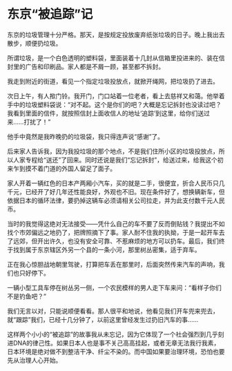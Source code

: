 # 东京“被追踪”记

东京的垃圾管理十分严格。那天，是按规定投放废弃纸张垃圾的日子。晚上我出去散步，顺便扔垃圾。 

所谓垃圾，是一个白色透明的塑料袋，里面装着十几封从信箱里投进来的、装在信封里的广告和印刷品。家人都是不屑一顾，甚至都不拆封。 

我走到附近的街道，看见一个指定垃圾投放点，就掀开绳网，把垃圾扔了进去。 

次日上午，有人揿门铃。我开门，门口站着一位老者，看上去慈祥又和蔼。他举着手中的垃圾塑料袋说：“对不起。这个是你们的吧？大概是忘记拆封也没读过吧？我看到里面的信件，就按照信封上面收信人的地址‘追踪’到这里，给你们送过来……打扰了！” 

他手中竟然是我昨晚扔的垃圾袋，我只得连声说“感谢”了。 

后来家人告诉我，因为我投垃圾的那个地点，不是我们住所小区的垃圾投放点，所以人家专程给“送还”了回来。同时还说是我们“忘记拆封”，给送过来，给我这个初来乍到摸不着门道的外国人留足了面子。 

家人开着一辆红色的日本产两厢小汽车，买的就是二手，很便宜，折合人民币只几千元，已经开了好几年还性能良好，外观也不旧。现在条件好了，想换辆新车，但依据日本的循环法律，要扔掉这辆车必须请相关公司拉走，并为此支付数千元人民币。 

当时的我觉得这绝对无法接受——凭什么自己的车不要了反而倒贴钱？我提出不如找个市郊偏远之地扔了，把牌照摘下了事。家人耐不住我的执拗，于是一起开车去了远郊，但开出许久，也没有安全可靠、不惹麻烦的地方可以扔车。最后，我们终于找到属于东京辖区外另一个县的一条小河，那里树丛密集，适于弃车。 

正在我心惊胆战地朝里驾驶，打算把车丢在那里时，后面突然传来汽车的声响，我们也只好停下。 

一辆小型工具车停在树丛另一侧，一个农民模样的男人走下车来问：“看样子你们不是钓鱼吧？” 

我们无言以对，只能说顺便看看。那人很平和地说，他看见我们开车兜来兜去，就“跟踪”我们，已经十几分钟了，以前这里曾经发生过扔旧汽车的事…… 

这样两个小小的“被追踪”的故事我从未忘记，因为它体现了一个社会强烈到几乎刻进DNA的律己性。如果日本人也是事不关己高高挂起，或者无章无法我行我素，日本环境是绝对做不到整洁干净、纤尘不染的。而中国如果要治理环境，恐怕也要先从治理人心开始。